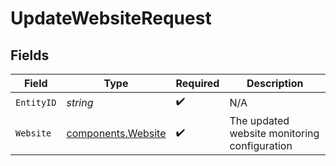 # UpdateWebsiteRequest


## Fields

| Field                                                    | Type                                                     | Required                                                 | Description                                              |
| -------------------------------------------------------- | -------------------------------------------------------- | -------------------------------------------------------- | -------------------------------------------------------- |
| `EntityID`                                               | *string*                                                 | :heavy_check_mark:                                       | N/A                                                      |
| `Website`                                                | [components.Website](../../models/components/website.md) | :heavy_check_mark:                                       | The updated website monitoring configuration             |